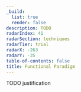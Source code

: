```yaml
---
_build:
  list: true
  render: false
description: TODO
radarIndex: 41
radarSection: techniques
radarTier: trial
radarX: -263
radarY: -35
table-of-contents: false
title: Functional Paradigm
---
```


TODO justification
